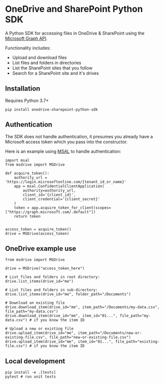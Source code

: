 # OneDrive and SharePoint Python SDK
A Python SDK for accessing files in OneDrive & SharePoint using the [Microsoft Graph API](https://docs.microsoft.com/en-us/onedrive/developer/rest-api/?view=odsp-graph-online).

Functionality includes:
* Upload and download files
* List files and folders in directories
* List the SharePoint sites that you follow
* Search for a SharePoint site and it's drives

## Installation

Requires Python 3.7+

```
pip install onedrive-sharepoint-python-sdk
```

## Authentication
The SDK does not handle authentication, it presumes you already have a Microsoft access token which you pass into the constructor.

Here is an example using [MSAL](https://pypi.org/project/msal/) to handle authentication:

```
import msal
from msdrive import MSDrive

def acquire_token():
    authority_url = 'https://login.microsoftonline.com/{tenant_id_or_name}'
    app = msal.ConfidentialClientApplication(
        authority=authority_url,
        client_id='{client_id}',
        client_credential='{client_secret}'
    )
    token = app.acquire_token_for_client(scopes=["https://graph.microsoft.com/.default"])
    return token


access_token = acquire_token()
drive = MSDrive(access_token)
```

## OneDrive example use
```
from msdrive import MSDrive

drive = MSDrive("access_token_here")

# List files and folders in root directory:
drive.list_items(drive_id="me")

# List files and folders in sub-directory:
drive.list_items(drive_id="me", folder_path="/Documents")

# Download an existing file
drive.download_item(drive_id="me", item_path="/Documents/my-data.csv", file_path="my-data.csv")
drive.download_item(drive_id="me", item_id="01...", file_path="my-data.csv") # if you know the item ID

# Upload a new or existing file
drive.upload_item(drive_id="me", item_path="/Documents/new-or-existing-file.csv", file_path="new-or-existing-file.csv")
drive.upload_item(drive_id="me", item_id="01...", file_path="existing-file.csv") # if you know the item ID
```

## Local development

```
pip install -e .[tests]
pytest # run unit tests
```